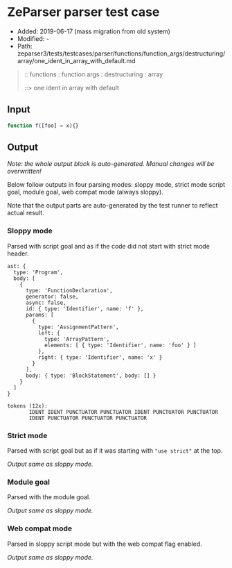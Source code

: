 # ZeParser parser test case

- Added: 2019-06-17 (mass migration from old system)
- Modified: -
- Path: zeparser3/tests/testcases/parser/functions/function_args/destructuring/array/one_ident_in_array_with_default.md

> :: functions : function args : destructuring : array
>
> ::> one ident in array with default

## Input

`````js
function f([foo] = x){}
`````

## Output

_Note: the whole output block is auto-generated. Manual changes will be overwritten!_

Below follow outputs in four parsing modes: sloppy mode, strict mode script goal, module goal, web compat mode (always sloppy).

Note that the output parts are auto-generated by the test runner to reflect actual result.

### Sloppy mode

Parsed with script goal and as if the code did not start with strict mode header.

`````
ast: {
  type: 'Program',
  body: [
    {
      type: 'FunctionDeclaration',
      generator: false,
      async: false,
      id: { type: 'Identifier', name: 'f' },
      params: [
        {
          type: 'AssignmentPattern',
          left: {
            type: 'ArrayPattern',
            elements: [ { type: 'Identifier', name: 'foo' } ]
          },
          right: { type: 'Identifier', name: 'x' }
        }
      ],
      body: { type: 'BlockStatement', body: [] }
    }
  ]
}

tokens (12x):
       IDENT IDENT PUNCTUATOR PUNCTUATOR IDENT PUNCTUATOR PUNCTUATOR
       IDENT PUNCTUATOR PUNCTUATOR PUNCTUATOR
`````

### Strict mode

Parsed with script goal but as if it was starting with `"use strict"` at the top.

_Output same as sloppy mode._

### Module goal

Parsed with the module goal.

_Output same as sloppy mode._

### Web compat mode

Parsed in sloppy script mode but with the web compat flag enabled.

_Output same as sloppy mode._
